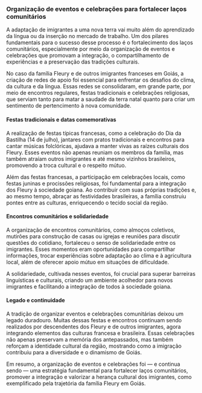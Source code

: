 ### Organização de eventos e celebrações para fortalecer laços comunitários

A adaptação de imigrantes a uma nova terra vai muito além do aprendizado da língua ou da inserção no mercado de trabalho. Um dos pilares fundamentais para o sucesso desse processo é o fortalecimento dos laços comunitários, especialmente por meio da organização de eventos e celebrações que promovam a integração, o compartilhamento de experiências e a preservação das tradições culturais.

No caso da família Fleury e de outros imigrantes franceses em Goiás, a criação de redes de apoio foi essencial para enfrentar os desafios do clima, da cultura e da língua. Essas redes se consolidaram, em grande parte, por meio de encontros regulares, festas tradicionais e celebrações religiosas, que serviam tanto para matar a saudade da terra natal quanto para criar um sentimento de pertencimento à nova comunidade.

#### Festas tradicionais e datas comemorativas

A realização de festas típicas francesas, como a celebração do Dia da Bastilha (14 de julho), jantares com pratos tradicionais e encontros para cantar músicas folclóricas, ajudava a manter vivas as raízes culturais dos Fleury. Esses eventos não apenas reuniam os membros da família, mas também atraíam outros imigrantes e até mesmo vizinhos brasileiros, promovendo a troca cultural e o respeito mútuo.

Além das festas francesas, a participação em celebrações locais, como festas juninas e procissões religiosas, foi fundamental para a integração dos Fleury à sociedade goiana. Ao contribuir com suas próprias tradições e, ao mesmo tempo, abraçar as festividades brasileiras, a família construiu pontes entre as culturas, enriquecendo o tecido social da região.

#### Encontros comunitários e solidariedade

A organização de encontros comunitários, como almoços coletivos, mutirões para construção de casas ou igrejas e reuniões para discutir questões do cotidiano, fortaleceu o senso de solidariedade entre os imigrantes. Esses momentos eram oportunidades para compartilhar informações, trocar experiências sobre adaptação ao clima e à agricultura local, além de oferecer apoio mútuo em situações de dificuldade.

A solidariedade, cultivada nesses eventos, foi crucial para superar barreiras linguísticas e culturais, criando um ambiente acolhedor para novos imigrantes e facilitando a integração de todos à sociedade goiana.

#### Legado e continuidade

A tradição de organizar eventos e celebrações comunitárias deixou um legado duradouro. Muitas dessas festas e encontros continuam sendo realizados por descendentes dos Fleury e de outros imigrantes, agora integrando elementos das culturas francesa e brasileira. Essas celebrações não apenas preservam a memória dos antepassados, mas também reforçam a identidade cultural da região, mostrando como a imigração contribuiu para a diversidade e o dinamismo de Goiás.

Em resumo, a organização de eventos e celebrações foi — e continua sendo — uma estratégia fundamental para fortalecer laços comunitários, promover a integração e valorizar a herança cultural dos imigrantes, como exemplificado pela trajetória da família Fleury em Goiás.